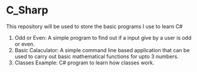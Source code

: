 # C_Sharp
This repository will be used to store the basic programs I use to learn C#

1. Odd or Even: A simple program to find out if a input give by a user is odd or even.
2. Basic Calaculator: A simple command line based application that can be used to carry out basic mathematical functions for upto 3 numbers.
3. Classes Example: C# program to learn how classes work.
